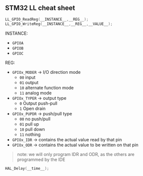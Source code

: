 ## STM32 LL cheat sheet

```c
LL_GPIO_ReadReg(__INSTANCE__,__REG__);
LL_GPIO_WriteReg(__INSTANCE__,__REG__,__VALUE__);
```

INSTANCE:

- `GPIOA`
- `GPIOB`
- `GPIOC`

REG:

- `GPIOx_MODER` -> I/O direction mode
  - `00` input
  - `01` output
  - `10` alternate function mode
  - `11` analog mode
- `GPIOx_TYPER` -> output type
  - `0` Output push-pull
  - `1` Open drain
- `GPIOx_PUPDR` -> push/pull type
  - `00` no push/pull
  - `01` pull up
  - `10` pull down
  - `11` nothing
- `GPIOx_IDR` -> contains the actual value read by that pin
- `GPIOx_ODR` -> contains the actual value to be written on that pin

> note: we will only program IDR and ODR, as the others are programmed by the IDE

```c
HAL_Delay(__time__);
```

